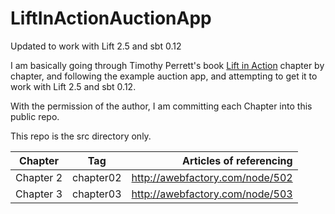 LiftInActionAuctionApp
======================

Updated to work with Lift 2.5 and sbt 0.12


I am basically going through Timothy Perrett's book [Lift in Action](http://my.safaribooksonline.com/book/-/9781935182801) chapter by chapter, and following the example auction app, and attempting to get it to work with Lift 2.5 and sbt 0.12.

With the permission of the author, I am committing each Chapter into this public repo.

This repo is the src directory only.

| Chapter | Tag | Articles of referencing |
| ------ | ------ | -----: |
| Chapter 2 | chapter02 | http://awebfactory.com/node/502 |
| Chapter 3 | chapter03 | http://awebfactory.com/node/503 |

